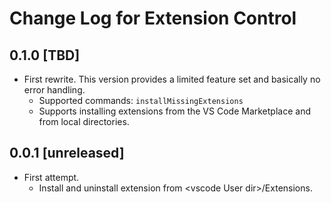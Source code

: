 # Change Log for Extension Control

## 0.1.0 [TBD]
- First rewrite. This version provides a limited feature set and basically no
  error handling.
  * Supported commands: `installMissingExtensions`
  * Supports installing extensions from the VS Code Marketplace and from local
    directories.

## 0.0.1 [unreleased]
- First attempt.
  * Install and uninstall extension from \<vscode User dir\>/Extensions.

